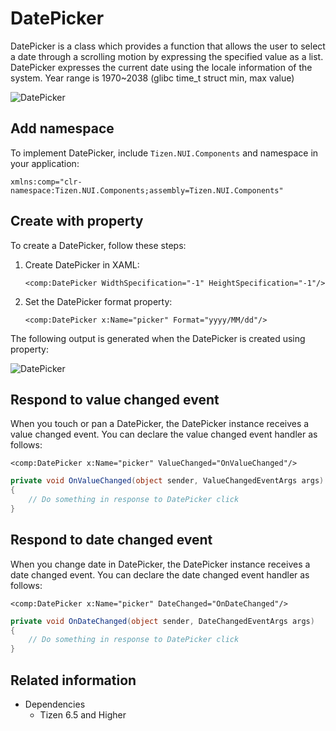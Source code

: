 # DatePicker

DatePicker is a class which provides a function that allows the user to select a date through a scrolling motion by expressing the specified value as a list. DatePicker expresses the current date using the locale information of the system. Year range is 1970~2038 (glibc time_t struct min, max value)

![DatePicker](./media/DatePicker.png)

## Add namespace

To implement DatePicker, include `Tizen.NUI.Components` and namespace in your application:

```xaml
xmlns:comp="clr-namespace:Tizen.NUI.Components;assembly=Tizen.NUI.Components"
```

## Create with property

To create a DatePicker, follow these steps:

1. Create DatePicker in XAML:

    ```xaml
    <comp:DatePicker WidthSpecification="-1" HeightSpecification="-1"/>
    ```

2. Set the DatePicker format property:

    ```xaml
    <comp:DatePicker x:Name="picker" Format="yyyy/MM/dd"/>
    ```

The following output is generated when the DatePicker is created using property:

![DatePicker](./media/DatePicker.png)

## Respond to value changed event

When you touch or pan a DatePicker, the DatePicker instance receives a value changed event.
You can declare the value changed event handler as follows:

```xaml
<comp:DatePicker x:Name="picker" ValueChanged="OnValueChanged"/>
```

```csharp
private void OnValueChanged(object sender, ValueChangedEventArgs args)
{
    // Do something in response to DatePicker click
}
```

## Respond to date changed event

When you change date in DatePicker, the DatePicker instance receives a date changed event.
You can declare the date changed event handler as follows:

```xaml
<comp:DatePicker x:Name="picker" DateChanged="OnDateChanged"/>
```

```csharp
private void OnDateChanged(object sender, DateChangedEventArgs args)
{
    // Do something in response to DatePicker click
}
```

## Related information

- Dependencies
  -   Tizen 6.5 and Higher 

